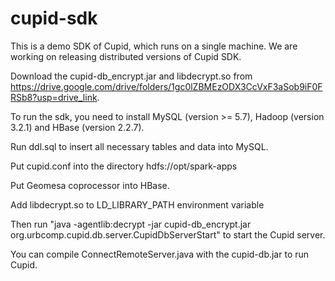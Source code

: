 # cupid-sdk
This is a demo SDK of Cupid, which runs on a single machine. We are working on releasing distributed versions of Cupid SDK.

Download the cupid-db_encrypt.jar and libdecrypt.so from https://drive.google.com/drive/folders/1gc0lZBMEzODX3CcVxF3aSob9iF0FRSb8?usp=drive_link.

To run the sdk, you need to install MySQL (version >= 5.7), Hadoop (version 3.2.1) and HBase (version 2.2.7).

Run ddl.sql to insert all necessary tables and data into MySQL.

Put cupid.conf into the directory hdfs://opt/spark-apps

Put Geomesa coprocessor into HBase.

Add libdecrypt.so to LD_LIBRARY_PATH environment variable

Then run "java -agentlib:decrypt -jar cupid-db_encrypt.jar org.urbcomp.cupid.db.server.CupidDbServerStart" to start the Cupid server.

You can compile ConnectRemoteServer.java with the cupid-db.jar to run Cupid.
